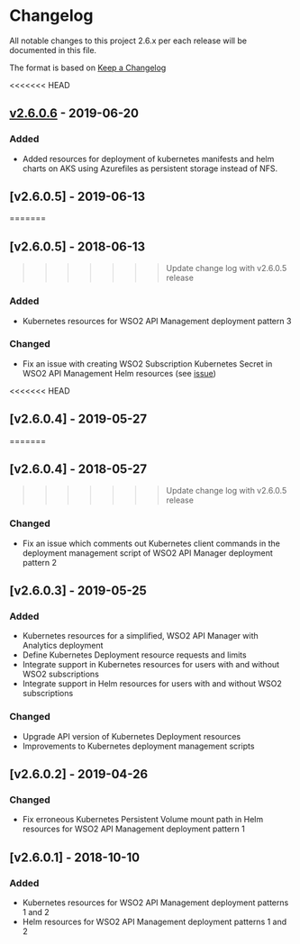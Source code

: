 # Changelog
All notable changes to this project 2.6.x per each release will be documented in this file.

The format is based on [Keep a Changelog](https://keepachangelog.com/en/1.0.0/)

<<<<<<< HEAD
## [v2.6.0.6] - 2019-06-20

### Added

- Added resources for deployment of kubernetes manifests and helm charts on AKS using Azurefiles as persistent storage instead of NFS.

## [v2.6.0.5] - 2019-06-13
=======
## [v2.6.0.5] - 2018-06-13
>>>>>>> Update change log with v2.6.0.5 release

### Added
- Kubernetes resources for WSO2 API Management deployment pattern 3

### Changed
- Fix an issue with creating WSO2 Subscription Kubernetes Secret in WSO2 API Management Helm resources
(see [issue](https://github.com/wso2/kubernetes-apim/issues/190))

<<<<<<< HEAD
## [v2.6.0.4] - 2019-05-27
=======
## [v2.6.0.4] - 2018-05-27
>>>>>>> Update change log with v2.6.0.5 release

### Changed
- Fix an issue which comments out Kubernetes client commands in the deployment management script of WSO2 API Manager deployment pattern 2

## [v2.6.0.3] - 2019-05-25

### Added
- Kubernetes resources for a simplified, WSO2 API Manager with Analytics deployment
- Define Kubernetes Deployment resource requests and limits
- Integrate support in Kubernetes resources for users with and without WSO2 subscriptions
- Integrate support in Helm resources for users with and without WSO2 subscriptions

### Changed
- Upgrade API version of Kubernetes Deployment resources
- Improvements to Kubernetes deployment management scripts

## [v2.6.0.2] - 2019-04-26

### Changed
- Fix erroneous Kubernetes Persistent Volume mount path in Helm resources for WSO2 API Management deployment pattern 1

## [v2.6.0.1] - 2018-10-10

### Added
- Kubernetes resources for WSO2 API Management deployment patterns 1 and 2
- Helm resources for WSO2 API Management deployment patterns 1 and 2

[v2.6.0.6]: https://github.com/wso2/kubernetes-apim/compare/v2.6.0.5...v2.6.0.6
